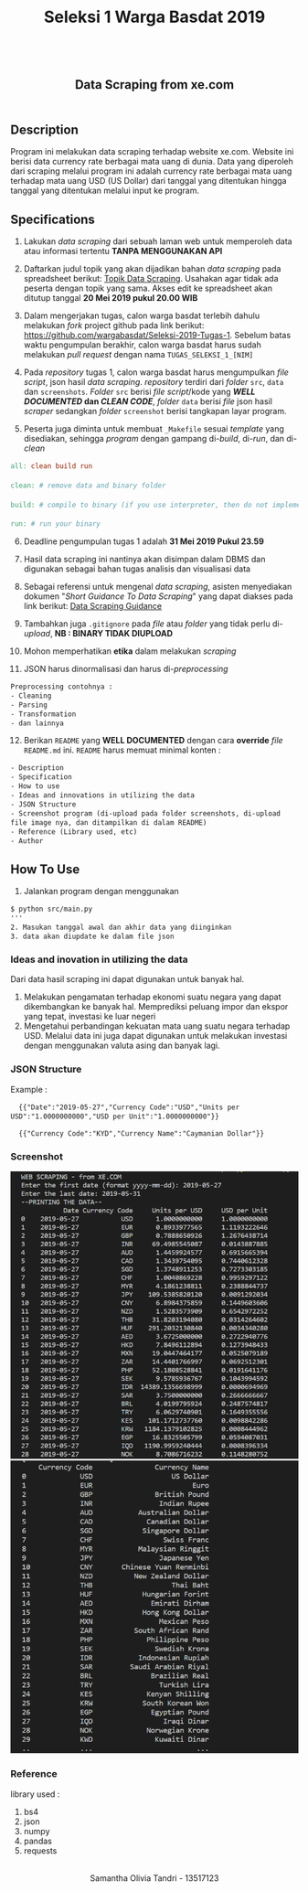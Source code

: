 <h1 align="center">
  <br>
  Seleksi 1 Warga Basdat 2019
  <br>
  <br>
</h1>

<h2 align="center">
  <br>
  Data Scraping from xe.com
  <br>
  <br>
</h2>

## Description
Program ini melakukan data scraping terhadap website xe.com. Website ini berisi data currency rate berbagai mata uang di dunia.
Data yang diperoleh dari scraping melalui program ini adalah currency rate berbagai mata uang terhadap mata uang USD (US Dollar) dari tanggal yang ditentukan hingga tanggal yang ditentukan melalui input ke program.


## Specifications

1. Lakukan _data scraping_ dari sebuah laman web untuk memperoleh data atau informasi tertentu __TANPA MENGGUNAKAN API__

2. Daftarkan judul topik yang akan dijadikan bahan _data scraping_ pada spreadsheet berikut: [Topik Data Scraping](https://docs.google.com/spreadsheets/d/1BokKV8Qky7Hmry0dSRsmlT3LKs6jFWEy-BPt32Oc9-o/edit?usp=sharing). Usahakan agar tidak ada peserta dengan topik yang sama. Akses edit ke spreadsheet akan ditutup tanggal __20 Mei 2019 pukul 20.00 WIB__

3. Dalam mengerjakan tugas, calon warga basdat terlebih dahulu melakukan _fork_ project github pada link berikut: https://github.com/wargabasdat/Seleksi-2019-Tugas-1. Sebelum batas waktu pengumpulan berakhir, calon warga basdat harus sudah melakukan _pull request_ dengan nama ```TUGAS_SELEKSI_1_[NIM]```

4. Pada _repository_ tugas 1, calon warga basdat harus mengumpulkan _file script_, json hasil _data scraping_. _repository_ terdiri dari _folder_ `src`, `data` dan `screenshots`. _Folder_ `src` berisi _file script_/kode yang __*WELL DOCUMENTED* dan *CLEAN CODE*__, _folder_ `data` berisi _file_ json hasil _scraper_ sedangkan  _folder_ `screenshot` berisi tangkapan layar program.

5. Peserta juga diminta untuk membuat `_Makefile` sesuai _template_ yang disediakan, sehingga _program_ dengan gampang di-_build_, di-_run_, dan di-_clean_

```Makefile
all: clean build run

clean: # remove data and binary folder

build: # compile to binary (if you use interpreter, then do not implement it)

run: # run your binary

```

6. Deadline pengumpulan tugas 1 adalah __31 Mei 2019 Pukul 23.59__

7. Hasil data scraping ini nantinya akan disimpan dalam DBMS  dan digunakan sebagai bahan tugas analisis dan visualisasi data

8. Sebagai referensi untuk mengenal _data scraping_, asisten menyediakan dokumen "_Short Guidance To Data Scraping_" yang dapat diakses pada link berikut: [Data Scraping Guidance](http://bit.ly/DataScrapingGuidance)

9. Tambahkan juga `.gitignore` pada _file_ atau _folder_ yang tidak perlu di-_upload_, __NB : BINARY TIDAK DIUPLOAD__

10. Mohon memperhatikan __etika__ dalam melakukan _scraping_

11. JSON harus dinormalisasi dan harus di-_preprocessing_
```
Preprocessing contohnya :
- Cleaning
- Parsing
- Transformation
- dan lainnya
```

12. Berikan `README` yang __WELL DOCUMENTED__ dengan cara __override__ _file_ `README.md` ini. `README` harus memuat minimal konten :
```
- Description
- Specification
- How to use
- Ideas and innovations in utilizing the data
- JSON Structure
- Screenshot program (di-upload pada folder screenshots, di-upload file image nya, dan ditampilkan di dalam README)
- Reference (Library used, etc)
- Author
```

## How To Use
1. Jalankan program dengan menggunakan
```
$ python src/main.py
'''
2. Masukan tanggal awal dan akhir data yang diinginkan
3. data akan diupdate ke dalam file json
```

### Ideas and inovation in utilizing the data
Dari data hasil scraping ini dapat digunakan untuk banyak hal.
1. Melakukan pengamatan terhadap ekonomi suatu negara yang dapat dikembangkan ke banyak hal.
  Memprediksi peluang impor dan ekspor yang tepat, investasi ke luar negeri
2. Mengetahui perbandingan kekuatan mata uang suatu negara terhadap USD.
  Melalui data ini juga dapat digunakan untuk melakukan investasi dengan menggunakan valuta asing
dan banyak lagi.


### JSON Structure
Example :
```
  {{"Date":"2019-05-27","Currency Code":"USD","Units per USD":"1.0000000000","USD per Unit":"1.0000000000"}}
```
```
  {{"Currency Code":"KYD","Currency Name":"Caymanian Dollar"}}
```


### Screenshot
![Screenshot](screenshots/screenshot_1.PNG)
![Screenshot](screenshots/screenshot_2.PNG)


### Reference

library used :
1. bs4
2. json
3. numpy
4. pandas
5. requests

<p align="center">
  <br>
  Samantha Olivia Tandri - 13517123
  <br>
  <br>
</p>
